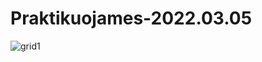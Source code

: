 # Praktikuojames-2022.03.05
![grid1](https://user-images.githubusercontent.com/98917262/157507644-9e012a67-53a7-4a1a-88c7-ccf234632296.png)
